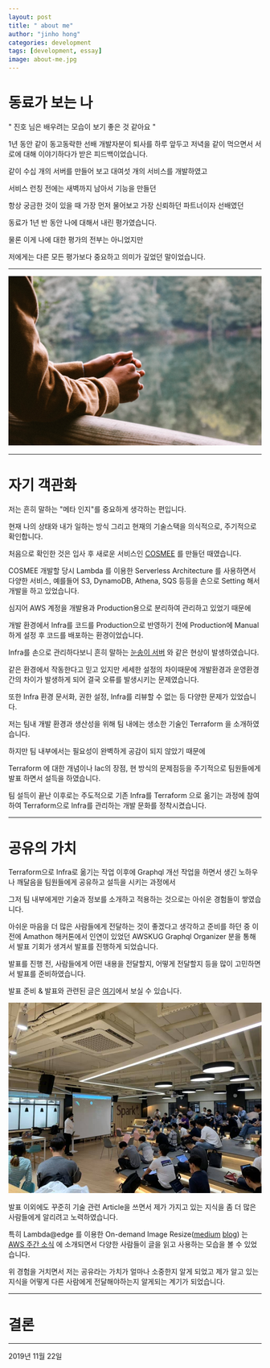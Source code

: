```yaml
---
layout: post
title: " about me"
author: "jinho hong"
categories: development
tags: [development, essay]
image: about-me.jpg
---
```


# 동료가 보는 나

" 진호 님은 배우려는 모습이 보기 좋은 것 같아요 "

1년 동안 같이 동고동락한 선배 개발자분이 퇴사를 하루 앞두고 저녁을 같이 먹으면서 서로에 대해 이야기하다가 받은 피드백이었습니다.

같이 수십 개의 서버를 만들어 보고 대여섯 개의 서비스를 개발하였고

서비스 런칭 전에는 새벽까지 남아서 기능을 만들던

항상 궁금한 것이 있을 때 가장 먼저 물어보고 가장 신뢰하던 파트너이자 선배였던

동료가 1년 반 동안 나에 대해서 내린 평가였습니다.

물론 이게 나에 대한 평가의 전부는 아니었지만

저에게는 다른 모든 평가보다 중요하고 의미가 깊었던 말이었습니다.

---

![](../assets/img/think.jpg)

---

# 자기 객관화

저는 흔히 말하는 "메타 인지"를 중요하게 생각하는 편입니다.

현재 나의 상태와 내가 일하는 방식 그리고 현재의 기술스택을 의식적으로, 주기적으로 확인합니다.

처음으로 확인한 것은 입사 후 새로운 서비스인 [COSMEE](https://m.blog.naver.com/wsb9393/221508016691) 를 만들던 때였습니다.

COSMEE 개발할 당시 Lambda 를 이용한 Serverless Architecture 를 사용하면서 다양한 서비스, 예를들어 S3, DynamoDB, Athena, SQS 등등을 손으로 Setting 해서 개발을 하고 있었습니다.

심지어 AWS 계정을 개발용과 Production용으로 분리하여 관리하고 있었기 때문에

개발 환경에서 Infra를 코드를 Production으로 반영하기 전에 Production에 Manual하게 설정 후 코드를 배포하는 환경이었습니다.

Infra를 손으로 관리하다보니 흔히 말하는 [눈송이 서버](https://bcho.tistory.com/1224) 와 같은 현상이 발생하였습니다.

같은 환경에서 작동한다고 믿고 있지만 세세한 설정의 차이때문에 개발환경과 운영환경 간의 차이가 발생하게 되어 결국 오류를 발생시키는 문제였습니다.

또한 Infra 환경 문서화, 권한 설정, Infra를 리뷰할 수 없는 등 다양한 문제가 있었습니다.

저는 팀내 개발 환경과 생산성을 위해 팀 내에는 생소한 기술인 Terraform 을 소개하였습니다.

하지만 팀 내부에서는 필요성이 완벽하게 공감이 되지 않았기 때문에

Terraform 에 대한 개념이나 Iac의 장점, 현 방식의 문제점등을 주기적으로 팀원들에게 발표 하면서 설득을 하였습니다.

팀 설득이 끝난 이후로는 주도적으로 기존 Infra를 Terraform 으로 옮기는 과정에 참여하여 Terraform으로 Infra를 관리하는 개발 문화를 정착시켰습니다.

---

# 공유의 가치

Terraform으로 Infra로 옮기는 작업 이후에 Graphql 개선 작업을 하면서 생긴 노하우나 깨달음을 팀원들에게 공유하고 설득을 시키는 과정에서

그저 팀 내부에게만 기술과 정보를 소개하고 적용하는 것으로는 아쉬운 경험들이 쌓였습니다.

아쉬운 마음을 더 많은 사람들에게 전달하는 것이 좋겠다고 생각하고 준비를 하던 중 이전에 Amathon 해커톤에서 인연이 있었던 AWSKUG Graphql Organizer 분을 통해서 발표 기회가 생겨서 발표를 진행하게 되었습니다.

발표를 진행 전, 사람들에게 어떤 내용을 전달할지, 어떻게 전달할지 등을 많이 고민하면서 발표를 준비하였습니다.

발표 준비 & 발표와 관련된 글은 [여기](https://jinho.dev/development/graphql-meetup.html)에서 보실 수 있습니다.

![](../assets/img/meetup.jpg)

발표 이외에도 꾸준히 기술 관련 Article을 쓰면서 제가 가지고 있는 지식을 좀 더 많은 사람들에게 알리려고 노력하였습니다.

특히 Lambda@edge 를 이용한 On-demand Image Resize([medium](https://engineering.huiseoul.com/lambda-%ED%95%9C%EA%B0%9C%EB%A1%9C-%EB%A7%8C%EB%93%9C%EB%8A%94-on-demand-image-resizing-d48167cc1c31) [blog](https://jinho.dev/development/lambdaEdge.html)) 는 [AWS 주간 소식](https://aws.amazon.com/ko/blogs/korea/week-in-review-13-8-18/) 에 소개되면서 다양한 사람들이 글을 읽고 사용하는 모습을 볼 수 있었습니다.

위 경험을 거치면서 저는 공유라는 가치가 얼마나 소중한지 알게 되었고 제가 알고 있는 지식을 어떻게 다른 사람에게 전달해야하는지 알게되는 계기가 되었습니다.

---

# 결론

---

2019년 11월 22일
